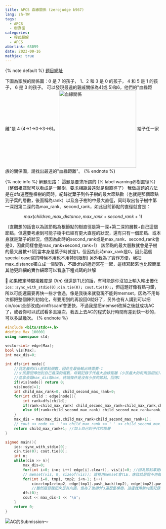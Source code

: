```yaml
---
title: APCS 血緣關係 (zerojudge b967)
lang: zh-TW
tags:
  - APCS
  - 樹直徑
categories:
  - 程式題解
  - APCS
abbrlink: 63099
date: 2023-09-16
mathjax: true
---
```


{% note default %}
[題目網址](https://zerojudge.tw/ShowProblem?problemid=b967)

下圖為家族的關係圖：0 是 7 的孩子， 1、2 和 3 是 0 的孩子， 4 和 5 是 1 的孩子， 6 是 3 的孩子。
可以發現最遠的親戚關係為4(或 5)和6，他們的"血緣距離"是 4 (4→1→0→3→6)。
<img src="https://i.imgur.com/fa0kw3h.png" width = "250" alt="血緣關係" align=center />
給予任一家族的關係圖，請找出最遠的"血緣距離"。
{% endnote %}
<!--more-->

{% note info %}
解題思路：
這題是要求所謂的 {% label warning@樹直徑%}（整個祖譜就可以看成是一顆樹，要求相距最遠就是樹直徑了）
我做這題的方法是在dfs遍歷整棵樹的同時，紀錄從葉子到各子樹的最大節點數（也就是那個節點到子葉的層數，後面稱為rank）以及各子樹的中最大直徑，同時取出各子樹中第一深跟第二深的為max_rank、second_rank，如此目前節點的直徑就會是：

$$max(children\_max\_distance, max\_rank+second\_rank+1)$$

（直觀想的話會以為該節點為根節點的樹直徑是第一深+第二深的層數+自己這個節點，但還要考慮到可能子樹中已經有更大直徑的狀況，還有只有一個節點、或本身就是葉子的狀況，但因為此時的second_rank或是max_rank、second_rank會是0，因此同樣會是max_rank+second_rank+1）
該節點的最大層數就會是子樹的最大層數+1(而當本身是葉子時就是1，但因為此時max_rank是0，因此這個special case寫的時候不用也不用特別限制)
另外我為了實作方便，我把max_distance獨立成一個變數，不跟dfs的遞迴寫在一起，這樣寫起來也比較簡單
其他更詳細的實作細節可以看底下程式碼的註解

🌟 如果確定時間複雜度是 $O(n)$ 但還是TLE的話，有可能是你沒加上輸入輸出優化`ios::sync_with_stdio(0);cin.tie(0); cout.tie(0);`，但這題好像有點刁鑽，所以可能還需要再快一些才會過，像是我後來就發現不能夠memset，因為不用每次都把整個陣列初始化，有要用到的再設回0就好了，另外也有人講到可以把cin/cout全部改成printf/scanf會更快，不過我是把memset改掉之後就成功AC了，或者你可以試試看多丟幾次，我丟上去AC的程式執行時間有差到快一秒的，可以多試幾次。
{% endnote %}

```c++ APCS 血緣關係
#include <bits/stdc++.h>
#define Max 100001
using namespace std;

vector<int> edge[Max];
bool vis[Max];
int max_dis=0;

int dfs(int node){
    //我定義的dis是節點個數，因此在最後輸出時需要-1
    //小孩要回傳他到自己最深的層數，母親記錄子代最大血緣距離（小孩最大的前兩個相加）、自己到最深的距離(最深距離+1)
    //並拿去跟max_dis取max，終端條件是沒有小孩的節點，回傳1
    if(vis[node]) return 0;
    vis[node]=1;
    int child_max_rank=0, child_second_max_rank=0;
    for(int child : edge[node]){
        int rank=dfs(child);
        if(rank>child_max_rank) child_second_max_rank=child_max_rank,child_max_rank=rank;
        else if(rank>child_second_max_rank) child_second_max_rank=rank;
    }
    max_dis = max(max_dis,child_max_rank+child_second_max_rank+1);
    // cout << node << ' '<< child_max_rank << ' ' << child_second_max_rank << ' ' << max_dis << '\n';
    return child_max_rank+1; //加上自己到子代的那層
}

signed main(){
    ios::sync_with_stdio(0);
    cin.tie(0); cout.tie(0);
    int n;
    while(cin >> n){
        max_dis=0;
        for(int i=0; i<n; i++) edge[i].clear(), vis[i]=0; //因為節點事是0~n所以是<n而不是<n-1
        // memset(vis, 0, sizeof(vis)); 這裡用memset會TLE，應該就是說不用每次都把100001個都改掉
        for(int i=0, tmp1, tmp2; i<n-1; i++)
            cin>>tmp1>>tmp2, edge[tmp1].push_back(tmp2), edge[tmp2].push_back(tmp1);
            //雖然題目聽起來是有向圖，但為了後續dfs遍歷整棵樹，這邊就用無向圖紀錄，之後再定向即可
        dfs(0);
        cout << max_dis-1 << '\n';
    }
    return 0;
}
```

![AC的Submission～](https://i.imgur.com/mj7e6IY.png)

